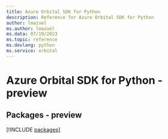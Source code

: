 ```yaml
---
title: Azure Orbital SDK for Python
description: Reference for Azure Orbital SDK for Python
author: lmazuel
ms.author: lmazuel
ms.data: 07/19/2023
ms.topic: reference
ms.devlang: python
ms.service: orbital
---
```

# Azure Orbital SDK for Python - preview
## Packages - preview
[!INCLUDE [packages](orbital-index.md)]